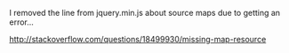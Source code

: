I removed the line from jquery.min.js about source maps due to getting an error...

 http://stackoverflow.com/questions/18499930/missing-map-resource
